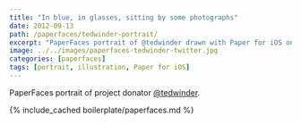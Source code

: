 ```yaml
---
title: "In blue, in glasses, sitting by some photographs"
date: 2012-09-13
path: /paperfaces/tedwinder-portrait/
excerpt: "PaperFaces portrait of @tedwinder drawn with Paper for iOS on an iPad."
image: ../../images/paperfaces-tedwinder-twitter.jpg
categories: [paperfaces]
tags: [portrait, illustration, Paper for iOS]
---
```


PaperFaces portrait of project donator [@tedwinder](https://twitter.com/tedwinder).

{% include_cached boilerplate/paperfaces.md %}
